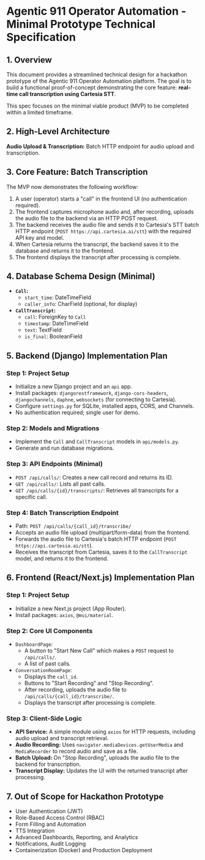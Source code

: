 # Agentic 911 Operator Automation - Minimal Prototype Technical Specification

## 1. Overview

This document provides a streamlined technical design for a hackathon prototype of the Agentic 911 Operator Automation platform. The goal is to build a functional proof-of-concept demonstrating the core feature: **real-time call transcription using Cartesia STT**.

This spec focuses on the minimal viable product (MVP) to be completed within a limited timeframe.

## 2. High-Level Architecture


   **Audio Upload & Transcription:** Batch HTTP endpoint for audio upload and transcription.

## 3. Core Feature: Batch Transcription

The MVP now demonstrates the following workflow:
1.  A user (operator) starts a "call" in the frontend UI (no authentication required).
2.  The frontend captures microphone audio and, after recording, uploads the audio file to the backend via an HTTP POST request.
3.  The backend receives the audio file and sends it to Cartesia's STT batch HTTP endpoint (`POST https://api.cartesia.ai/stt`) with the required API key and model.
4.  When Cartesia returns the transcript, the backend saves it to the database and returns it to the frontend.
5.  The frontend displays the transcript after processing is complete.

## 4. Database Schema Design (Minimal)

-   **`Call`:**
    -   `start_time`: DateTimeField
    -   `caller_info`: CharField (optional, for display)
-   **`CallTranscript`:**
    -   `call`: ForeignKey to `Call`
    -   `timestamp`: DateTimeField
    -   `text`: TextField
    -   `is_final`: BooleanField

## 5. Backend (Django) Implementation Plan

### Step 1: Project Setup
-   Initialize a new Django project and an `api` app.
-   Install packages: `djangorestframework`, `django-cors-headers`, `djangochannels`, `daphne`, `websockets` (for connecting to Cartesia).
-   Configure `settings.py` for SQLite, installed apps, CORS, and Channels.
-   No authentication required; single user for demo.

### Step 2: Models and Migrations
-   Implement the `Call` and `CallTranscript` models in `api/models.py`.
-   Generate and run database migrations.

### Step 3: API Endpoints (Minimal)
-   `POST /api/calls/`: Creates a new call record and returns its ID.
-   `GET /api/calls/`: Lists all past calls.
-   `GET /api/calls/{id}/transcripts/`: Retrieves all transcripts for a specific call.

### Step 4: Batch Transcription Endpoint
-   Path: `POST /api/calls/{call_id}/transcribe/`
-   Accepts an audio file upload (multipart/form-data) from the frontend.
-   Forwards the audio file to Cartesia's batch HTTP endpoint (`POST https://api.cartesia.ai/stt`).
-   Receives the transcript from Cartesia, saves it to the `CallTranscript` model, and returns it to the frontend.

## 6. Frontend (React/Next.js) Implementation Plan

### Step 1: Project Setup
-   Initialize a new Next.js project (App Router).
-   Install packages: `axios`, `@mui/material`.

### Step 2: Core UI Components
-   `DashboardPage`:
    -   A button to "Start New Call" which makes a `POST` request to `/api/calls/`.
    -   A list of past calls.
-   `ConversationRoomPage`:
    -   Displays the `call_id`.
    -   Buttons to "Start Recording" and "Stop Recording".
    -   After recording, uploads the audio file to `/api/calls/{call_id}/transcribe/`.
    -   Displays the transcript after processing is complete.

### Step 3: Client-Side Logic
-   **API Service:** A simple module using `axios` for HTTP requests, including audio upload and transcript retrieval.
-   **Audio Recording:** Uses `navigator.mediaDevices.getUserMedia` and `MediaRecorder` to record audio and save as a file.
-   **Batch Upload:** On "Stop Recording", uploads the audio file to the backend for transcription.
-   **Transcript Display:** Updates the UI with the returned transcript after processing.

## 7. Out of Scope for Hackathon Prototype
-   User Authentication (JWT)
-   Role-Based Access Control (RBAC)
-   Form Filling and Automation
-   TTS Integration
-   Advanced Dashboards, Reporting, and Analytics
-   Notifications, Audit Logging
-   Containerization (Docker) and Production Deployment
